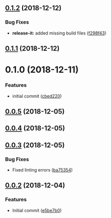 ## [0.1.2](https://github.com/nidkil/vue-build-helper/compare/v0.1.1...v0.1.2) (2018-12-12)


### Bug Fixes

* **release-it:** added missing build files ([f298f43](https://github.com/nidkil/vue-build-helper/commit/f298f43))



## [0.1.1](https://github.com/nidkil/vue-build-helper/compare/v0.1.0...v0.1.1) (2018-12-12)



# 0.1.0 (2018-12-11)


### Features

* initial commit ([cbed220](https://github.com/nidkil/vue-build-helper/commit/cbed220))



## [0.0.5](https://github.com/nidkil/vue-build-helper/compare/v0.0.4...v0.0.5) (2018-12-05)



## [0.0.4](https://github.com/nidkil/vue-build-helper/compare/v0.0.3...v0.0.4) (2018-12-05)



## [0.0.3](https://github.com/nidkil/vue-build-helper/compare/v0.0.2...v0.0.3) (2018-12-05)


### Bug Fixes

* Fixed linting errors ([ba75354](https://github.com/nidkil/vue-build-helper/commit/ba75354))



## [0.0.2](https://github.com/nidkil/vue-build-helper/compare/e5be7b0...v0.0.2) (2018-12-04)


### Features

* Initial commit ([e5be7b0](https://github.com/nidkil/vue-build-helper/commit/e5be7b0))



